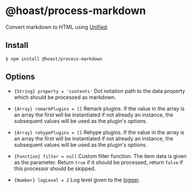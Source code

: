 # @hoast/process-markdown

Convert markdown to HTML using [Unified](https://github.com/unifiedjs/unified#readme).

## Install

```
$ npm install @hoast/process-markdown
```

## Options

- `{String} property = 'contents'` Dot notation path to the data property which should be processed as markdown.
- `{Array} remarkPlugins = []` Remark plugins. If the value in the array is an array the first will be instantiated if not already an instance, the subsequent values will be used as the plugin's options.
- `{Array} rehypePlugins = []` Rehype plugins. If the value in the array is an array the first will be instantiated if not already an instance, the subsequent values will be used as the plugin's options.

- `{Function} filter = null` Custom filter function. The item data is given as the parameter. Return `true` if it should be processed, return `false` if this processor should be skipped.

- `{Number} logLevel = 2` Log level given to the [logger](https://github.com/hoast/hoast/tree/main/packages/utils#logger.js).

